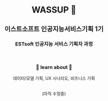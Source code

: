 <div align= "center">
  
# WASSUP 👋
	
## 이스트소프트 인공지능서비스기획 1기


### ESTsoft 인공지능 서비스 기획자 과정
<br/>

### 📝 learn about 📝

데이터/모델 기획, UX 시나리오, 비즈니스 기획

<br/>
(아직 수정중)
